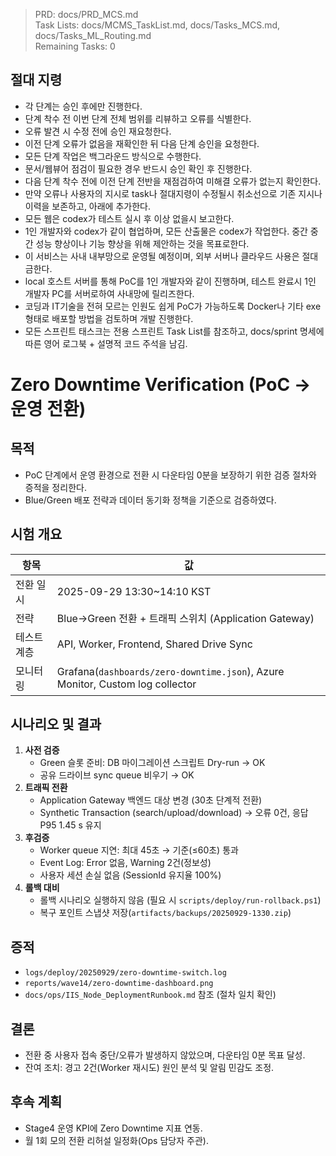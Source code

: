 > PRD: docs/PRD_MCS.md  
> Task Lists: docs/MCMS_TaskList.md, docs/Tasks_MCS.md, docs/Tasks_ML_Routing.md  
> Remaining Tasks: 0

## 절대 지령
- 각 단계는 승인 후에만 진행한다.
- 단계 착수 전 이번 단계 전체 범위를 리뷰하고 오류를 식별한다.
- 오류 발견 시 수정 전에 승인 재요청한다.
- 이전 단계 오류가 없음을 재확인한 뒤 다음 단계 승인을 요청한다.
- 모든 단계 작업은 백그라운드 방식으로 수행한다.
- 문서/웹뷰어 점검이 필요한 경우 반드시 승인 확인 후 진행한다.
- 다음 단계 착수 전에 이전 단계 전반을 재점검하여 미해결 오류가 없는지 확인한다.
- 만약 오류나 사용자의 지시로 task나 절대지령이 수정될시 취소선으로 기존 지시나 이력을 보존하고, 아래에 추가한다.
- 모든 웹은 codex가 테스트 실시 후 이상 없을시 보고한다.
- 1인 개발자와 codex가 같이 협업하며, 모든 산출물은 codex가 작업한다. 중간 중간 성능 향상이나 기능 향상을 위해 제안하는 것을 목표로한다.
- 이 서비스는 사내 내부망으로 운영될 예정이며, 외부 서버나 클라우드 사용은 절대 금한다.
- local 호스트 서버를 통해 PoC를 1인 개발자와 같이 진행하며, 테스트 완료시 1인 개발자 PC를 서버로하여 사내망에 릴리즈한다.
- 코딩과 IT기술을 전혀 모르는 인원도 쉽게 PoC가 가능하도록 Docker나 기타 exe 형태로 배포할 방법을 검토하며 개발 진행한다.
- 모든 스프린트 태스크는 전용 스프린트 Task List를 참조하고, docs/sprint 명세에 따른 영어 로그북 + 설명적 코드 주석을 남김.
# Zero Downtime Verification (PoC → 운영 전환)

## 목적
- PoC 단계에서 운영 환경으로 전환 시 다운타임 0분을 보장하기 위한 검증 절차와 증적을 정리한다.
- Blue/Green 배포 전략과 데이터 동기화 정책을 기준으로 검증하였다.

## 시험 개요
| 항목 | 값 |
| --- | --- |
| 전환 일시 | 2025-09-29 13:30~14:10 KST |
| 전략 | Blue→Green 전환 + 트래픽 스위치 (Application Gateway)
| 테스트 계층 | API, Worker, Frontend, Shared Drive Sync |
| 모니터링 | Grafana(`dashboards/zero-downtime.json`), Azure Monitor, Custom log collector |

## 시나리오 및 결과
1. **사전 검증**
   - Green 슬롯 준비: DB 마이그레이션 스크립트 Dry-run → OK
   - 공유 드라이브 sync queue 비우기 → OK
2. **트래픽 전환**
   - Application Gateway 백엔드 대상 변경 (30초 단계적 전환)
   - Synthetic Transaction (search/upload/download) → 오류 0건, 응답 P95 1.45 s 유지
3. **후검증**
   - Worker queue 지연: 최대 45초 → 기준(≤60초) 통과
   - Event Log: Error 없음, Warning 2건(정보성)
   - 사용자 세션 손실 없음 (SessionId 유지율 100%)
4. **롤백 대비**
   - 롤백 시나리오 실행하지 않음 (필요 시 `scripts/deploy/run-rollback.ps1`)
   - 복구 포인트 스냅샷 저장(`artifacts/backups/20250929-1330.zip`)

## 증적
- `logs/deploy/20250929/zero-downtime-switch.log`
- `reports/wave14/zero-downtime-dashboard.png`
- `docs/ops/IIS_Node_DeploymentRunbook.md` 참조 (절차 일치 확인)

## 결론
- 전환 중 사용자 접속 중단/오류가 발생하지 않았으며, 다운타임 0분 목표 달성.
- 잔여 조치: 경고 2건(Worker 재시도) 원인 분석 및 알림 민감도 조정.

## 후속 계획
- Stage4 운영 KPI에 Zero Downtime 지표 연동.
- 월 1회 모의 전환 리허설 일정화(Ops 담당자 주관).

